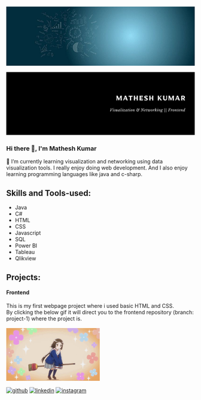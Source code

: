 ![Visualization and Networking](Images/e785d7a108fb82b535ad387cc6a67cf0.jpg)

<img src="Banner/Mathesh Kumar.png">

### Hi there 👋, I'm Mathesh Kumar
🌱 I’m currently learning visualization and networking using data visualization tools. I really enjoy doing web development. And I also enjoy learning programming languages like java and c-sharp.

## Skills and Tools-used:
* Java
* C#
* HTML
* CSS
* Javascript
* SQL
* Power BI
* Tableau
* Qlikview

## Projects:
#### Frontend
This is my first webpage project where i used basic HTML and CSS.
<br>
By clicking the below gif it will direct you to the frontend repository (branch: project-1) where the project is.
<br>
<br>
<a href="https://github.com/Mathesh099/frontend/tree/Project-1"><img src="Anime girl/Anime girl.gif" width="250" ></a>


[<img src='https://cdn.jsdelivr.net/npm/simple-icons@3.0.1/icons/github.svg' alt='github' height='40'>](https://github.com/Mathesh099)  [<img src='https://cdn.jsdelivr.net/npm/simple-icons@3.0.1/icons/linkedin.svg' alt='linkedin' height='40'>](https://www.linkedin.com/in/mathesh-kumar-106320161/)  [<img src='https://cdn.jsdelivr.net/npm/simple-icons@3.0.1/icons/instagram.svg' alt='instagram' height='40'>](https://www.instagram.com/mathesh__kumar/)  

